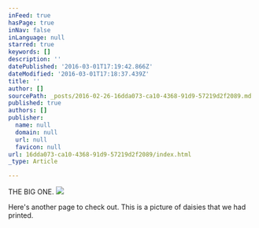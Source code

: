```yaml
---
inFeed: true
hasPage: true
inNav: false
inLanguage: null
starred: true
keywords: []
description: ''
datePublished: '2016-03-01T17:19:42.866Z'
dateModified: '2016-03-01T17:18:37.439Z'
title: ''
author: []
sourcePath: _posts/2016-02-26-16dda073-ca10-4368-91d9-57219d2f2089.md
published: true
authors: []
publisher:
  name: null
  domain: null
  url: null
  favicon: null
url: 16dda073-ca10-4368-91d9-57219d2f2089/index.html
_type: Article

---
```

THE BIG ONE.
![](https://the-grid-user-content.s3-us-west-2.amazonaws.com/1c9a4e83-1d72-4d2b-9c2c-ce6a2c7fea96.jpg)

Here's another page to check out. This is a picture of daisies that we had printed.